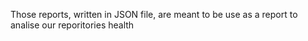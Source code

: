 Those reports, written in JSON file, are meant to be use as a report to analise our reporitories health
